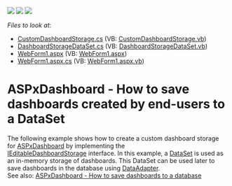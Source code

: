 <!-- default badges list -->
![](https://img.shields.io/endpoint?url=https://codecentral.devexpress.com/api/v1/VersionRange/128579940/16.2.3%2B)
[![](https://img.shields.io/badge/Open_in_DevExpress_Support_Center-FF7200?style=flat-square&logo=DevExpress&logoColor=white)](https://supportcenter.devexpress.com/ticket/details/T392813)
[![](https://img.shields.io/badge/📖_How_to_use_DevExpress_Examples-e9f6fc?style=flat-square)](https://docs.devexpress.com/GeneralInformation/403183)
<!-- default badges end -->
<!-- default file list -->
*Files to look at*:

* [CustomDashboardStorage.cs](./CS/CustomDashboardStorage.cs) (VB: [CustomDashboardStorage.vb](./VB/CustomDashboardStorage.vb))
* [DashboardStorageDataSet.cs](./CS/DashboardStorageDataSet.cs) (VB: [DashboardStorageDataSet.vb](./VB/DashboardStorageDataSet.vb))
* [WebForm1.aspx](./CS/WebForm1.aspx) (VB: [WebForm1.aspx](./VB/WebForm1.aspx))
* [WebForm1.aspx.cs](./CS/WebForm1.aspx.cs) (VB: [WebForm1.aspx.vb](./VB/WebForm1.aspx.vb))
<!-- default file list end -->
# ASPxDashboard - How to save dashboards created by end-users to a DataSet


<p>The following example shows how to create a custom dashboard storage for <a href="https://documentation.devexpress.com/#Dashboard/clsDevExpressDashboardWebASPxDashboardtopic">ASPxDashboard</a> by implementing the <a href="https://documentation.devexpress.com/#Dashboard/clsDevExpressDashboardWebIEditableDashboardStoragetopic">IEditableDashboardStorage</a> interface. In this example, a <a href="https://msdn.microsoft.com/en-us/library/system.data.dataset(v=vs.110).aspx">DataSet</a> is used as an in-memory storage of dashboards. This DataSet can be used later to save dashboards in the database using <a href="https://msdn.microsoft.com/en-us/library/system.data.common.dataadapter(v=vs.110).aspx">DataAdapter</a>.<br>See also: <a href="https://www.devexpress.com/Support/Center/Example/Details/T386418">ASPxDashboard - How to save dashboards to a database</a></p>

<br/>


